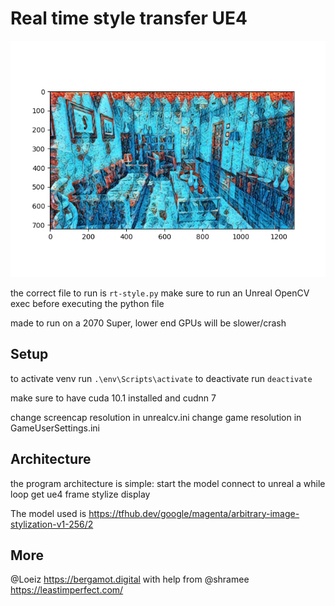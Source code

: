 # Real time style transfer UE4

![ue4-style-transfer](test.png)

the correct file to run is `rt-style.py`
make sure to run an Unreal OpenCV exec before executing the python file 

made to run on a 2070 Super, lower end GPUs will be slower/crash

## Setup
to activate venv run
`.\env\Scripts\activate`
to deactivate run
`deactivate`

make sure to have cuda 10.1 installed and cudnn 7

change screencap resolution in unrealcv.ini
change game resolution in GameUserSettings.ini

## Architecture
the program architecture is simple:
start the model
connect to unreal
a while loop
    get ue4 frame
    stylize
    display

The model used is https://tfhub.dev/google/magenta/arbitrary-image-stylization-v1-256/2 

## More
@Loeiz https://bergamot.digital
with help from @shramee https://leastimperfect.com/

